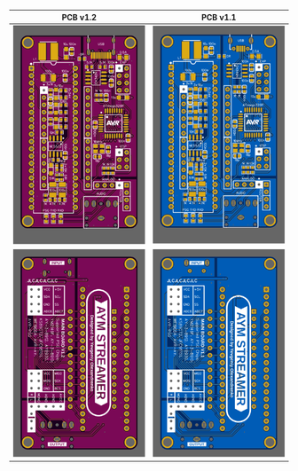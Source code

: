 PCB v1.2|PCB v1.1
:-:|:-:
<img src="v1.2/AYM-Streamer-v1.2_PhotoTop.svg" width="480px"> |<img src="v1.1/AYM-Streamer-v1.1_PhotoTop.svg" width="480px">
<img src="v1.2/AYM-Streamer-v1.2_PhotoBottom.svg" width="480px"> |<img src="v1.1/AYM-Streamer-v1.1_PhotoBottom.svg" width="480px">
